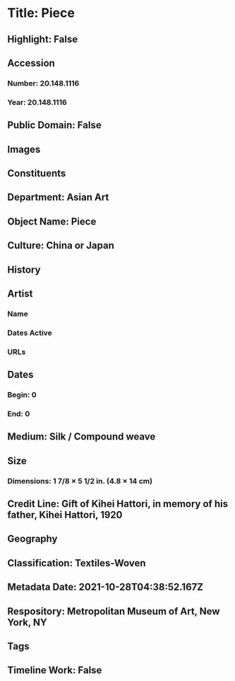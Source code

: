 # Title: Piece
## Highlight: False
## Accession
### Number: 20.148.1116
### Year: 20.148.1116
## Public Domain: False
## Images
## Constituents
## Department: Asian Art
## Object Name: Piece
## Culture: China or Japan
## History
## Artist
### Name
### Dates Active
### URLs
## Dates
### Begin: 0
### End: 0
## Medium: Silk / Compound weave
## Size
### Dimensions: 1 7/8 × 5 1/2 in. (4.8 × 14 cm)
## Credit Line: Gift of Kihei Hattori, in memory of his father, Kihei Hattori, 1920
## Geography
## Classification: Textiles-Woven
## Metadata Date: 2021-10-28T04:38:52.167Z
## Respository: Metropolitan Museum of Art, New York, NY
## Tags
## Timeline Work: False